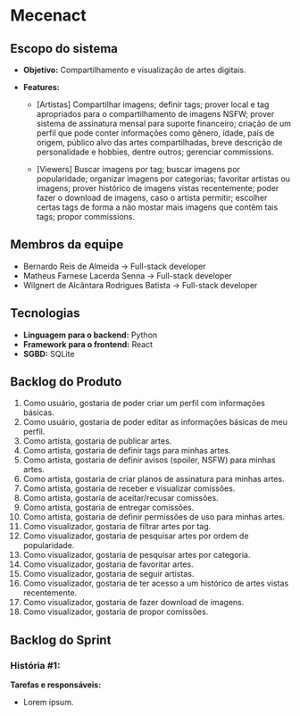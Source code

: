 # Mecenact

## Escopo do sistema

* **Objetivo:** Compartilhamento e visualização de artes digitais.

* **Features:**

  * [Artistas] Compartilhar imagens; definir tags; prover local e tag apropriados para o compartilhamento de imagens NSFW;
  prover sistema de assinatura mensal para suporte financeiro; criação de um perfil que pode conter informações como gênero, idade,
  país de origem, público alvo das artes compartilhadas, breve descrição de personalidade e hobbies, dentre outros; gerenciar commissions.

  * [Viewers] Buscar imagens por tag; buscar imagens por popularidade; organizar imagens por categorias;
  favoritar artistas ou imagens; prover histórico de imagens vistas recentemente; poder fazer o download de imagens,
  caso o artista permitir; escolher certas tags de forma a não mostar mais imagens que contêm tais tags; propor commissions.

## Membros da equipe

* Bernardo Reis de Almeida -> Full-stack developer
* Matheus Farnese Lacerda Senna -> Full-stack developer
* Wilgnert de Alcântara Rodrigues Batista -> Full-stack developer

## Tecnologias

* **Linguagem para o backend:** Python
* **Framework para o frontend:** React
* **SGBD:** SQLite

## Backlog do Produto
1. Como usuário, gostaria de poder criar um perfil com informações básicas.
2. Como usuário, gostaria de poder editar as informações básicas de meu perfil.
3. Como artista, gostaria de publicar artes.
4. Como artista, gostaria de definir tags para minhas artes.
5. Como artista, gostaria de definir avisos (spoiler, NSFW) para minhas artes.
6. Como artista, gostaria de criar planos de assinatura para minhas artes.
7. Como artista, gostaria de receber e visualizar comissões.
8. Como artista, gostaria de aceitar/recusar comissões.
9. Como artista, gostaria de entregar comissões.
10. Como artista, gostaria de definir permissões de uso para minhas artes.
12. Como visualizador, gostaria de filtrar artes por tag.
13. Como visualizador, gostaria de pesquisar artes por ordem de popularidade.
14. Como visualizador, gostaria de pesquisar artes por categoria.
15. Como visualizador, gostaria de favoritar artes.
16. Como visualizador, gostaria de seguir artistas.
17. Como visualizador, gostaria de ter acesso a um histórico de artes vistas recentemente.
18. Como visualizador, gostaria de fazer download de imagens.
19. Como visualizador, gostaria de propor comissões.

## Backlog do Sprint
### **História #1:**
**Tarefas e responsáveis:**
* Lorem ipsum.
